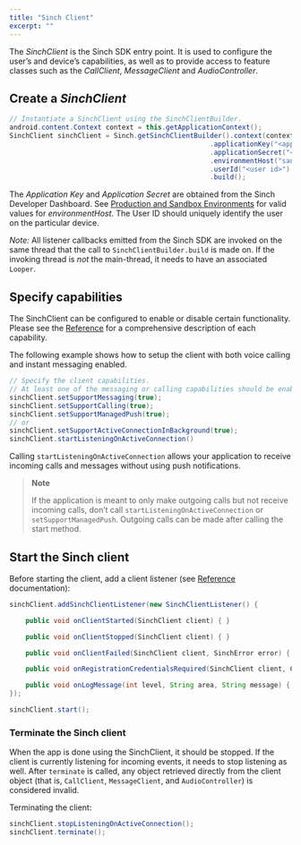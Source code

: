 ```yaml
---
title: "Sinch Client"
excerpt: ""
---
```

The *SinchClient* is the Sinch SDK entry point. It is used to configure the user’s and device’s capabilities, as well as to provide access to feature classes such as the *CallClient*, *MessageClient* and *AudioController*.

## Create a *SinchClient*
```java
// Instantiate a SinchClient using the SinchClientBuilder.
android.content.Context context = this.getApplicationContext();
SinchClient sinchClient = Sinch.getSinchClientBuilder().context(context)
                                                  .applicationKey("<application key>")
                                                  .applicationSecret("<application secret>")
                                                  .environmentHost("sandbox.sinch.com")
                                                  .userId("<user id>")
                                                  .build();
```


The *Application Key* and *Application Secret* are obtained from the Sinch Developer Dashboard. See [Production and Sandbox Environments](doc:video-android-miscellaneous#section-production-and-sandbox-environments) for valid values for *environmentHost*. The User ID should uniquely identify the user on the particular device.

*Note:* All listener callbacks emitted from the Sinch SDK are invoked on the same thread that the call to `SinchClientBuilder.build` is made on. If the invoking thread is *not* the main-thread, it needs to have an associated `Looper`.

## Specify capabilities

The SinchClient can be configured to enable or disable certain functionality. Please see the [Reference](reference/index.html?com/sinch/android/rtc/SinchClient.html) for a comprehensive description of each capability.

The following example shows how to setup the client with both voice calling and instant messaging enabled.
```java
// Specify the client capabilities. 
// At least one of the messaging or calling capabilities should be enabled.
sinchClient.setSupportMessaging(true);
sinchClient.setSupportCalling(true);
sinchClient.setSupportManagedPush(true);
// or
sinchClient.setSupportActiveConnectionInBackground(true);
sinchClient.startListeningOnActiveConnection()
```


Calling `startListeningOnActiveConnection` allows your application to receive incoming calls and messages without using push notifications.

> **Note**    
>
> If the application is meant to only make outgoing calls but not receive incoming calls, don’t call `startListeningOnActiveConnection` or `setSupportManagedPush`. Outgoing calls can be made after calling the start method.

## Start the Sinch client

Before starting the client, add a client listener (see [Reference](reference/index.html?com/sinch/android/rtc/SinchClientListener.html) documentation):
```java
sinchClient.addSinchClientListener(new SinchClientListener() {

    public void onClientStarted(SinchClient client) { }

    public void onClientStopped(SinchClient client) { }

    public void onClientFailed(SinchClient client, SinchError error) { }

    public void onRegistrationCredentialsRequired(SinchClient client, ClientRegistration registrationCallback) { }

    public void onLogMessage(int level, String area, String message) { }
});

sinchClient.start();
```


### Terminate the Sinch client

When the app is done using the SinchClient, it should be stopped. If the client is currently listening for incoming events, it needs to stop listening as well. After `terminate` is called, any object retrieved directly from the client object (that is, `CallClient`, `MessageClient`, and `AudioController`) is considered invalid.

Terminating the client:
```java
sinchClient.stopListeningOnActiveConnection();
sinchClient.terminate();
```